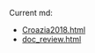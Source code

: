 Current md:<br>

* [Croazia2018.html](./Croazia2018.html)<br>
* [doc_review.html](./doc_review.html)<br>
